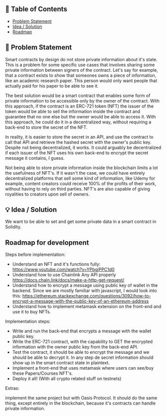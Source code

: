 <!-- <p align="center">
  <a href="" rel="noopener">
 <img src="https://i.imgur.com/AZ2iWek.png" alt="Project logo"></a>
</p>
<h3 align="center">Project Title</h3>

<div align="center">

[![Hackathon](https://img.shields.io/badge/hackathon-name-orange.svg)](http://hackathon.url.com)
[![Status](https://img.shields.io/badge/status-active-success.svg)]()
[![GitHub Issues](https://img.shields.io/github/issues/kylelobo/The-Documentation-Compendium.svg)](https://github.com/kylelobo/The-Documentation-Compendium/issues)
[![GitHub Pull Requests](https://img.shields.io/github/issues-pr/kylelobo/The-Documentation-Compendium.svg)](https://github.com/kylelobo/The-Documentation-Compendium/pulls)
[![License](https://img.shields.io/badge/license-MIT-blue.svg)](LICENSE.md)

</div>

---

<p align="center"> Few lines describing your project.
    <br> 
</p> -->

## 📝 Table of Contents

- [Problem Statement](#problem_statement)
- [Idea / Solution](#idea)
- [Roadmap](#roadmap)

<!-- - [Dependencies / Limitations](#limitations)
- [Future Scope](#future_scope)
- [Setting up a local environment](#getting_started)
- [Usage](#usage)
- [Technology Stack](#tech_stack)
- [Contributing](../CONTRIBUTING.md)
- [Authors](#authors)
- [Acknowledgments](#acknowledgments) -->

## 🧐 Problem Statement <a name = "problem_statement"></a>

Smart contracts by design do not store private information about it's state. This is a problem for some specific use cases that
involves sharing some private information between signers of the contract. Let's say for example, that a contract exists to 
show that someones owns a piece of information, like an academic research paper. This person would only want people that actually
paid for his paper to be able to see it.

The best solution would be a smart contract that enables some form of private information to be accessible only by the owner of the
contract. With this approach, if the contract is an ERC-721 token (NFT) the issuer of the token would be able to sell the information
inside the contract and guarantee that no one else but the owner would be able to access it. With this approach, he could do it
in a decentralized way, without requiring a back-end to store the secret of the NFT.

In reality, it is easier to store the secret in an API, and use the contract to call that API and retrieve the hashed secret with the
owner's public key. Despite not being decentralized, it works. It could arguably be decentralized if each issuer of the NFT uses his own back-end to encrypt the secret message it contains, I guess.

Not being able to store private information inside the blockchain limits a lot the usefulness of NFT's. If it wasn't the case, we could
have entirely decentralized platforms that sell some kind of information, like Udemy for example, content creators could receive 100%
of the profits of their work, without having to rely on third parties. NFT's are also capable of giving royalities to creators upon sell
of owners. 

<!-- 
- IDEAL: This section is used to describe the desired or “to be” state of the process or product. At large, this section
  should illustrate what the expected environment would look like once the solution is implemented.
- REALITY: This section is used to describe the current or “as is” state of the process or product.
- CONSEQUENCES: This section is used to describe the impacts on the business if the problem is not fixed or improved upon.
  This includes costs associated with loss of money, time, productivity, competitive advantage, and so forth. -->

<!-- Following this format will result in a workable document that can be used to understand the problem and elicit
requirements that will lead to a winning solution. -->

## 💡 Idea / Solution <a name = "idea"></a>

We want to be able to set and get some private data in a smart contract in Solidity.

##  Roadmap for development  <a name = "roadmap"></a>


Steps before implementation:

- Understand an NFT and it's functions fully: https://www.youtube.com/watch?v=YPbgjPPC1d0 
- Understand how to use Chainlink Any API properly https://docs.chain.link/docs/make-a-http-get-request/
- Understand how to encrypt a message using public key of wallet in the backend. Since we are mostly familiar with javascript,
I would look into this: https://ethereum.stackexchange.com/questions/3092/how-to-encrypt-a-message-with-the-public-key-of-an-ethereum-address
- Understand how to implement metamask extension on the front-end and use it to buy NFTs.

Implementation steps: 

- Write and run the back-end that encrypts a message with the wallet public key.
- Write the ERC-721 contract, with the capability to GET the encrypted information with the owner public key from the back-end API.
- Test the contract, it should be able to encrypt the message and we should be able to decrypt it. In any step de secret information should
show up in the smart contract state in plaintext.
- Implement a front-end that uses metamask where users can see/buy these Papers/Courses NFT's.  
- Deploy it all! (With all crypto related stuff on testnets)


Extras:

implement the same project but with Oasis Protocol. It should do the same thing, except entirely in the blockchain, because it's contracts can handle private information.




<!-- ## ⛓️ Dependencies / Limitations <a name = "limitations"></a>

- What are the dependencies of your project?
- Describe each limitation in detailed but concise terms
- Explain why each limitation exists
- Provide the reasons why each limitation could not be overcome using the method(s) chosen to acquire.
- Assess the impact of each limitation in relation to the overall findings and conclusions of your project, and if
  appropriate, describe how these limitations could point to the need for further research.

## 🚀 Future Scope <a name = "future_scope"></a>

Write about what you could not develop during the course of the Hackathon; and about what your project can achieve
in the future.

## 🏁 Getting Started <a name = "getting_started"></a>

These instructions will get you a copy of the project up and running on your local machine for development
and testing purposes. See [deployment](#deployment) for notes on how to deploy the project on a live system.

### Prerequisites

What things you need to install the software and how to install them.

```
Give examples
```

### Installing

A step by step series of examples that tell you how to get a development env running.

Say what the step will be

```
Give the example
```

And repeat

```
until finished
```

## 🎈 Usage <a name="usage"></a>

Add notes about how to use the system.

## ⛏️ Built With <a name = "tech_stack"></a>

- [MongoDB](https://www.mongodb.com/) - Database
- [Express](https://expressjs.com/) - Server Framework
- [VueJs](https://vuejs.org/) - Web Framework
- [NodeJs](https://nodejs.org/en/) - Server Environment

## ✍️ Authors <a name = "authors"></a>

- [@kylelobo](https://github.com/kylelobo) - Idea & Initial work

See also the list of [contributors](https://github.com/kylelobo/The-Documentation-Compendium/contributors)
who participated in this project.

## 🎉 Acknowledgments <a name = "acknowledgments"></a>

- Hat tip to anyone whose code was used
- Inspiration
- References -->
